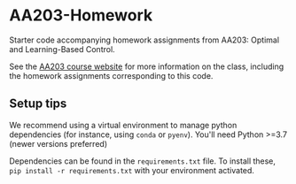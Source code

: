 # AA203-Homework

Starter code accompanying homework assignments from AA203: Optimal and Learning-Based Control.

See the [AA203 course website](http://asl.stanford.edu/aa203/) for more information on the class, including the homework assignments corresponding to this code.

## Setup tips

We recommend using a virtual environment to manage python dependencies (for instance, using `conda` or `pyenv`). You'll need Python >=3.7 (newer versions preferred)

Dependencies can be found in the `requirements.txt` file. To install these, `pip install -r requirements.txt` with your environment activated.
